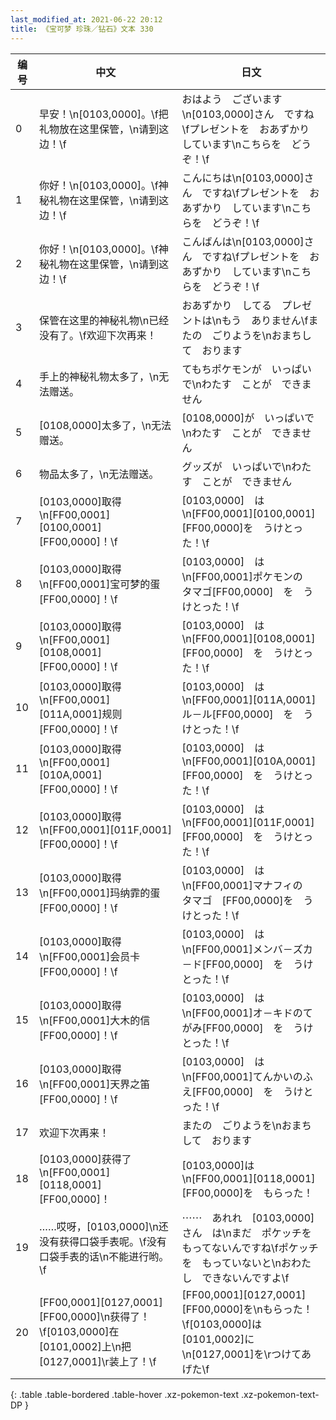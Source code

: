 ```yaml
---
last_modified_at: 2021-06-22 20:12
title: 《宝可梦 珍珠／钻石》文本 330
---
```

| 编号 | 中文 | 日文 |
| ---- | ---- | ---- |
| 0 | 早安！\n[0103,0000]。\f把礼物放在这里保管，\n请到这边！\f | おはよう　ございます\n[0103,0000]さん　ですね\fプレゼントを　おあずかり　しています\nこちらを　どうぞ！\f |
| 1 | 你好！\n[0103,0000]。\f神秘礼物在这里保管，\n请到这边！\f | こんにちは\n[0103,0000]さん　ですね\fプレゼントを　おあずかり　しています\nこちらを　どうぞ！\f |
| 2 | 你好！\n[0103,0000]。\f神秘礼物在这里保管，\n请到这边！\f | こんばんは\n[0103,0000]さん　ですね\fプレゼントを　おあずかり　しています\nこちらを　どうぞ！\f |
| 3 | 保管在这里的神秘礼物\n已经没有了。\f欢迎下次再来！ | おあずかり　してる　プレゼントは\nもう　ありません\fまたの　ごりようを\nおまちして　おります |
| 4 | 手上的神秘礼物太多了，\n无法赠送。 | てもちポケモンが　いっぱい　で\nわたす　ことが　できません |
| 5 | [0108,0000]太多了，\n无法赠送。 | [0108,0000]が　いっぱいで\nわたす　ことが　できません |
| 6 | 物品太多了，\n无法赠送。 | グッズが　いっぱいで\nわたす　ことが　できません |
| 7 | [0103,0000]取得\n[FF00,0001][0100,0001][FF00,0000]！\f | [0103,0000]　は\n[FF00,0001][0100,0001]　[FF00,0000]を　うけとった！\f |
| 8 | [0103,0000]取得\n[FF00,0001]宝可梦的蛋[FF00,0000]！\f | [0103,0000]　は\n[FF00,0001]ポケモンの　タマゴ[FF00,0000]　を　うけとった！\f |
| 9 | [0103,0000]取得\n[FF00,0001][0108,0001][FF00,0000]！\f | [0103,0000]　は\n[FF00,0001][0108,0001][FF00,0000]　を　うけとった！\f |
| 10 | [0103,0000]取得\n[FF00,0001][011A,0001]规则[FF00,0000]！\f | [0103,0000]　は\n[FF00,0001][011A,0001]ル－ル[FF00,0000]　を　うけとった！\f |
| 11 | [0103,0000]取得\n[FF00,0001][010A,0001][FF00,0000]！\f | [0103,0000]　は\n[FF00,0001][010A,0001][FF00,0000]　を　うけとった！\f |
| 12 | [0103,0000]取得\n[FF00,0001][011F,0001][FF00,0000]！\f | [0103,0000]　は\n[FF00,0001][011F,0001][FF00,0000]　を　うけとった！\f |
| 13 | [0103,0000]取得\n[FF00,0001]玛纳霏的蛋[FF00,0000]！\f | [0103,0000]　は\n[FF00,0001]マナフィの　タマゴ　[FF00,0000]を　うけとった！\f |
| 14 | [0103,0000]取得\n[FF00,0001]会员卡[FF00,0000]！\f | [0103,0000]　は\n[FF00,0001]メンバ－ズカ－ド[FF00,0000]　を　うけとった！\f |
| 15 | [0103,0000]取得\n[FF00,0001]大木的信[FF00,0000]！\f | [0103,0000]　は\n[FF00,0001]オ－キドのてがみ[FF00,0000]　を　うけとった！\f |
| 16 | [0103,0000]取得\n[FF00,0001]天界之笛[FF00,0000]！\f | [0103,0000]　は\n[FF00,0001]てんかいのふえ[FF00,0000]　を　うけとった！\f |
| 17 | 欢迎下次再来！ | またの　ごりようを\nおまち　して　おります |
| 18 | [0103,0000]获得了\n[FF00,0001][0118,0001][FF00,0000]！ | [0103,0000]は\n[FF00,0001][0118,0001][FF00,0000]を　もらった！ |
| 19 | ……哎呀，[0103,0000]\n还没有获得口袋手表呢。\f没有口袋手表的话\n不能进行哟。\f | ⋯⋯　あれれ　[0103,0000]さん　は\nまだ　ポケッチを　もってないんですね\fポケッチを　もっていないと\nおわたし　できないんですよ\f |
| 20 | [FF00,0001][0127,0001][FF00,0000]\n获得了！\f[0103,0000]在[0101,0002]上\n把[0127,0001]\r装上了！\f | [FF00,0001][0127,0001][FF00,0000]を\nもらった！\f[0103,0000]は　[0101,0002]に\n[0127,0001]を\rつけてあげた\f |
{: .table .table-bordered .table-hover .xz-pokemon-text .xz-pokemon-text-DP }